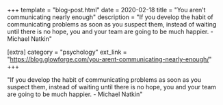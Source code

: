 +++
template = "blog-post.html"
date = 2020-02-18
title = "You aren’t communicating nearly enough"
description = "If you develop the habit of communicating problems as soon as you suspect them, instead of waiting until there is no hope, you and your team are going to be much happier. - Michael Natkin" 

[extra]
category = "psychology"
ext_link = "https://blog.glowforge.com/you-arent-communicating-nearly-enough/"
+++

"If you develop the habit of communicating problems as soon as you suspect them, instead of waiting until there is no hope, you and your team are going to be much happier. - Michael Natkin" 